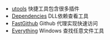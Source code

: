 * [utools](https://u.tools/) 快捷工具包含很多插件
* [Dependencies](https://github.com/lucasg/Dependencies) DLL依赖查看工具
* [FastGithub](https://github.com/dotnetcore/FastGithub) Github 代理实现快速访问
* [Everything](https://www.voidtools.com/zh-cn/downloads/) Windows 查找任意文件工具

